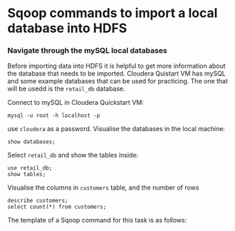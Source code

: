 # Sqoop commands to import a local database into HDFS

### Navigate through the mySQL local databases
Before importing data into HDFS it is helpful to get more information about the database that needs to be imported. Cloudera Quistart VM has mySQL and some example databases that can be used for practicing. The one that will be usedd is the `retail_db` database.

Connect to mySQL in Cloudera Quickstart VM:
```
mysql -u root -h localhost -p
```
use `cloudera` as a password.
Visualise the databases in the local machine:
```
show databases;
```
Select `retail_db` and show the tables inside:
```
use retail_db;
show tables;
```
Visualise the columns in `customers` table, and the number of rows
```
describe customers;
select count(*) from customers;
```

The template of a Sqoop command for this task is as follows:
```

```
